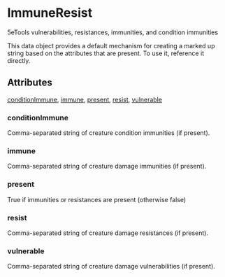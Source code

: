 # ImmuneResist

5eTools vulnerabilities, resistances, immunities, and condition immunities

This data object provides a default mechanism for creating a marked up string based on the attributes that are present. To use it, reference it directly.

## Attributes

[conditionImmune](#conditionimmune), [immune](#immune), [present](#present), [resist](#resist), [vulnerable](#vulnerable)


### conditionImmune

Comma-separated string of creature condition immunities (if present).

### immune

Comma-separated string of creature damage immunities (if present).

### present

True if immunities or resistances are present (otherwise false)

### resist

Comma-separated string of creature damage resistances (if present).

### vulnerable

Comma-separated string of creature damage vulnerabilities (if present).
